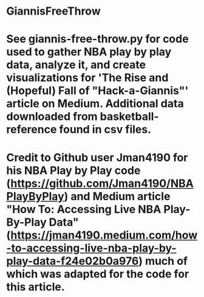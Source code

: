# GiannisFreeThrow
# See giannis-free-throw.py for code used to gather NBA play by play data, analyze it, and create visualizations for 'The Rise and (Hopeful) Fall of "Hack-a-Giannis"' article on Medium. Additional data downloaded from basketball-reference found in csv files.
# Credit to Github user Jman4190 for his NBA Play by Play code (https://github.com/Jman4190/NBAPlayByPlay) and Medium article "How To: Accessing Live NBA Play-By-Play Data" (https://jman4190.medium.com/how-to-accessing-live-nba-play-by-play-data-f24e02b0a976) much of which was adapted for the code for this article.
